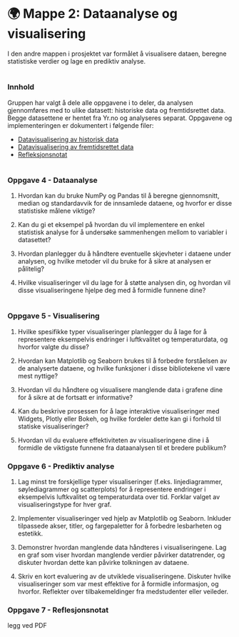 
# 🌍 Mappe 2: Dataanalyse og visualisering
I den andre mappen i prosjektet var formålet å visualisere dataen, beregne statistiske verdier og lage en prediktiv  analyse.


#
### Innhold 
Gruppen har valgt å dele alle oppgavene i to deler, da analysen gjennomføres med to ulike datasett: historiske data og fremtidsrettet data. Begge datasettene er hentet fra Yr.no og analyseres separat. Oppgavene og implementeringen er dokumentert i følgende filer: 
- [Datavisualisering av historisk data](../Mappe%202/data_visualisering_historisk.ipynb)
- [Datavisualisering av fremtidsrettet data](../Mappe%202/data_visualisering_fremtid.ipynb)
- [Refleksjonsnotat](filepath)


#
### Oppgave 4 - Dataanalyse
1) Hvordan kan du bruke NumPy og Pandas til å beregne gjennomsnitt, median og standardavvik for de innsamlede dataene, og hvorfor er disse statistiske målene viktige?

2) Kan du gi et eksempel på hvordan du vil implementere en enkel statistisk analyse for å undersøke sammenhengen mellom to variabler i datasettet?

3) Hvordan planlegger du å håndtere eventuelle skjevheter i dataene under analysen, og hvilke metoder vil du bruke for å sikre at analysen er pålitelig?

4) Hvilke visualiseringer vil du lage for å støtte analysen din, og hvordan vil disse visualiseringene hjelpe deg med å formidle funnene dine?

 
#
### Oppgave 5 - Visualisering
1) Hvilke spesifikke typer visualiseringer planlegger du å lage for å representere eksempelvis endringer i luftkvalitet og temperaturdata, og hvorfor valgte du disse?

2) Hvordan kan Matplotlib og Seaborn brukes til å forbedre forståelsen av de analyserte dataene, og hvilke funksjoner i disse bibliotekene vil være mest nyttige?

3) Hvordan vil du håndtere og visualisere manglende data i grafene dine for å sikre at de fortsatt er informative?

4) Kan du beskrive prosessen for å lage interaktive visualiseringer med Widgets, Plotly eller Bokeh, og hvilke fordeler dette kan gi i forhold til statiske visualiseringer?

5) Hvordan vil du evaluere effektiviteten av visualiseringene dine i å formidle de viktigste funnene fra dataanalysen til et bredere publikum?

### Oppgave 6 - Prediktiv analyse 
1) Lag minst tre forskjellige typer visualiseringer (f.eks. linjediagrammer, søylediagrammer og scatterplots) for å representere endringer i eksempelvis luftkvalitet og temperaturdata over tid. Forklar valget av visualiseringstype for hver graf.

2) Implementer visualiseringer ved hjelp av Matplotlib og Seaborn. Inkluder tilpassede akser, titler, og fargepaletter for å forbedre lesbarheten og estetikk.

3) Demonstrer hvordan manglende data håndteres i visualiseringene. Lag en graf som viser hvordan manglende verdier påvirker datatrender, og diskuter hvordan dette kan påvirke tolkningen av dataene.

4) Skriv en kort evaluering av de utviklede visualiseringene. Diskuter hvilke visualiseringer som var mest effektive for å formidle informasjon, og hvorfor. Reflekter over tilbakemeldinger fra medstudenter eller veileder.


### Oppgave 7 - Reflesjonsnotat
legg ved PDF



